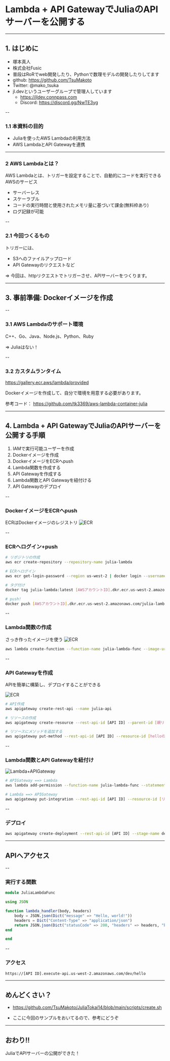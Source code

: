 # Lambda + API GatewayでJuliaのAPIサーバーを公開する

---

## 1. はじめに

- 塚本真人
- 株式会社Fusic
- 普段はRoRでweb開発したり、Pythonで数理モデルの開発したりしてます
- github: https://github.com/TsuMakoto
- Twitter: @mako_tsuka
- jl.devというユーザーグループで管理人しています
  - https://jldev.connpass.com
  - Discord: https://discord.gg/NwTE3yg

--

### 1.1 本資料の目的

- Juliaを使ったAWS Lambdaの利用方法
- AWS LambdaとAPI Gatewayを連携

---

### 2 AWS Lambdaとは？

AWS Lambdaとは、トリガーを設定することで、自動的にコードを実行できるAWSのサービス

- サーバーレス
- スケーラブル
- コードの実行時間と使用されたメモリ量に基づいて課金(無料枠あり)
- ログ記録が可能

--

### 2.1 今回つくるもの

トリガーには、

- S3へのファイルアップロード
- API Gatewayのリクエストなど

=> 今回は、httpリクエストでトリガーさせ、APIサーバーをつくります。

---

## 3. 事前準備: Dockerイメージを作成

--

### 3.1 AWS Lambdaのサポート環境

C++、Go、Java、Node.js、Python、Ruby

=> Juliaはない！

--

### 3.2 カスタムランタイム

https://gallery.ecr.aws/lambda/provided

Dockerイメージを作成して、自分で環境を用意する必要があります。

参考コード： https://github.com/tk3369/aws-lambda-container-julia

---

## 4. Lambda + API GatewayでJuliaのAPIサーバーを公開する手順

1. IAMで実行可能ユーザーを作成
2. Dockerイメージを作成
3. DockerイメージをECRへpush
4. Lambda関数を作成する
5. API Gatewayを作成する
6. Lambda関数とAPI Gatewayを紐付ける
7. API Gatewayのデプロイ

--

### DockerイメージをECRへpush
ECRはDockerイメージのレジストリ
![ECR](img/ECR.png)

--

### ECRへログイン+push

```bash
# リポジトリの作成
aws ecr create-repository --repository-name julia-lambda

# ECRへログイン
aws ecr get-login-password --region us-west-2 | docker login --username AWS --password-stdin [AWSアカウントID].dkr.ecr.us-west-2.amazonaws.com

# タグ付け
docker tag julia-lambda:latest [AWSアカウントID].dkr.ecr.us-west-2.amazonaws.com/julia-lambda:latest

# push!
docker push [AWSアカウントID].dkr.ecr.us-west-2.amazonaws.com/julia-lambda:latest
```

--

### Lambda関数の作成
さっき作ったイメージを使う
![ECR](img/Lambda.png)

```bash
aws lambda create-function --function-name julia-lambda-func --image-uri [AWSアカウントID].dkr.ecr.us-west-2.amazonaws.com/julia-lambda:latest --role [lambdaを実行できるrole] --package-type Image

```

--

### API Gatewayを作成
APIを簡単に構築し、デプロイすることができる

![ECR](img/APIGateway.png)

```bash
# API作成
aws apigateway create-rest-api --name julia-api

# リソースの作成
aws apigateway create-resource --rest-api-id [API ID] --parent-id [親リソースID] --path-part hello

# リソースにメソッドを追加する
aws apigateway put-method --rest-api-id [API ID] --resource-id [helloのリソースID] --http-method GET --authorization-type "NONE" --no-api-key-required

```

--

### Lambda関数とAPI Gatewayを紐付け

![Lambda+APIGateway](img/Lambda+APIGateway.png)

```bash
# APIGateway ==> Lambda
aws lambda add-permission --function-name julia-lambda-func --statement-id apigateway --action lambda:InvokeFunction --principal apigateway.amazonaws.com --source-arn "arn:aws:execute-api:us-west-2:[AWSアカウントID]:[API ID]/*/GET/hello"

# Lambda ==> APIGateway
aws apigateway put-integration --rest-api-id [API ID] --resource-id [リソースID] --http-method GET --type AWS_PROXY --integration-http-method POST --uri arn:aws:apigateway:us-west-2:lambda:path/2015-03-31/functions/arn:aws:lambda:us-west-2:[AWSアカウントID]:function:julia-lambda-func/invocations

```

--

### デプロイ
```bash
aws apigateway create-deployment --rest-api-id [API ID] --stage-name dev
```

---

## APIへアクセス

--

### 実行する関数

```julia
module JuliaLambdaFunc

using JSON

function lambda_handler(body, headers)
    body = JSON.json(Dict("message" => "Hello, world!"))
    headers = Dict("Content-Type" => "application/json")
    return JSON.json(Dict("statusCode" => 200, "headers" => headers, "body" => body))
end

end

```

--

### アクセス

`https://[API ID].execute-api.us-west-2.amazonaws.com/dev/hello`


---

## めんどくさい？

- https://github.com/TsuMakoto/JuliaTokai14/blob/main/scripts/create.sh

- ここに今回のサンプルをおいてるので、参考にどうぞ

---

## おわり!!

JuliaでAPIサーバーの公開ができた！


